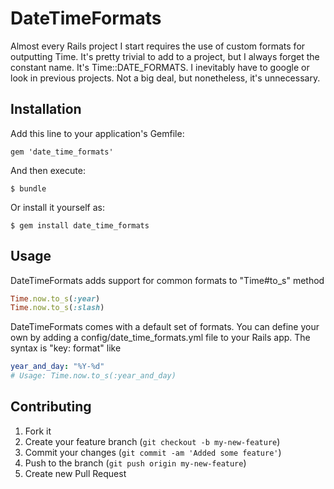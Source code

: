 # DateTimeFormats

Almost every Rails project I start requires the use of custom formats for outputting Time. It's pretty trivial to add to a project, but I always
forget the constant name. It's Time::DATE_FORMATS. I inevitably have to google or look in previous projects. Not a big deal, but nonetheless,
it's unnecessary.

## Installation

Add this line to your application's Gemfile:

    gem 'date_time_formats'

And then execute:

    $ bundle

Or install it yourself as:

    $ gem install date_time_formats

## Usage

DateTimeFormats adds support for common formats to "Time#to_s" method

```ruby
Time.now.to_s(:year)
Time.now.to_s(:slash)
```

DateTimeFormats comes with a default set of formats. You can define your own by adding a config/date_time_formats.yml file to your Rails app.
The syntax is "key: format" like

```yml
year_and_day: "%Y-%d"
# Usage: Time.now.to_s(:year_and_day)
```

## Contributing

1. Fork it
2. Create your feature branch (`git checkout -b my-new-feature`)
3. Commit your changes (`git commit -am 'Added some feature'`)
4. Push to the branch (`git push origin my-new-feature`)
5. Create new Pull Request
